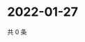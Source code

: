 # 2022-01-27

共 0 条

<!-- BEGIN WEIBO -->
<!-- 最后更新时间 Thu Jan 27 2022 11:11:47 GMT+0800 (China Standard Time) -->

<!-- END WEIBO -->
